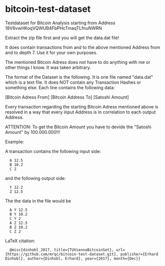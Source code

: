 # bitcoin-test-dataset
Testdataset for Bitcoin Analysis starting from Address 18V6vwHKoqVQWUB4FbPHcTmaqTLfnuNWRN

Extract the zip file first and you will get the data.dat file!

It does contain transactions from and to the above mentioned Address from and to depth 7. Use it for your own purposes.

The mentioned Bitcoin Adress does not have to do anything with me or other things I know. It was taken arbitrary. 

The format of the Dataset is the following. It is one file named "data.dat" which is a text file. It does NOT contain any Transaction Hashes
or something else. Each line contains the following data:

  [Bitcoin Adress From] [Bitcoin Address To] [Satoshi Amount]

Every transaction regarding the starting Bitcoin Adress mentioned above is resolved in a way that every input Address is in correlation to each output Address. 

ATTENTION: To get the Bitcoin Amount you have to devide the "Satoshi Amount" by 100.000.000!!!

Example:

A transaction contains the following input side:
```
  A 12.5
  B 10.2
  C 2
```

and the following output side:
```
  Y 12.2
  Z 12.5
```
The the data in the file would be
```
  A Y 12.5
  B Y 10.2
  C Y 2
  A Z 12.5
  B Z 10.2
  C Z 2
```
LaTeX citation:
```
  @misc{dinhobl_2017, title={TUViennaBitcoinSet}, url={https://github.com/mrqc/bitcoin-test-dataset.git}, publisher={Erhard Dinhobl}, author={Dinhobl, Erhard}, year={2017}, month={Dec}} 
```
